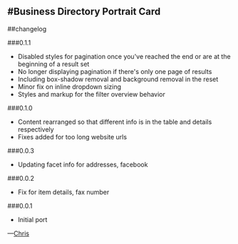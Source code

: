 #Business Directory Portrait Card
---
##changelog
  
###0.1.1

* Disabled styles for pagination once you've reached the end or are at the beginning of a result set
* No longer displaying pagination if there's only one page of results
* Including box-shadow removal and background removal in the reset
* Minor fix on inline dropdown sizing
* Styles and markup for the filter overview behavior

###0.1.0

* Content rearranged so that different info is in the table and details respectively
* Fixes added for too long website urls

###0.0.3

* Updating facet info for addresses, facebook

###0.0.2

* Fix for item details, fax number

###0.0.1

* Initial port 

—[Chris](mailto:chris@webkite.com)